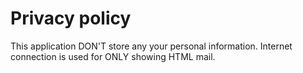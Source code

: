 Privacy policy
=========
This application DON'T store any your personal information.
Internet connection is used for ONLY showing HTML mail.
